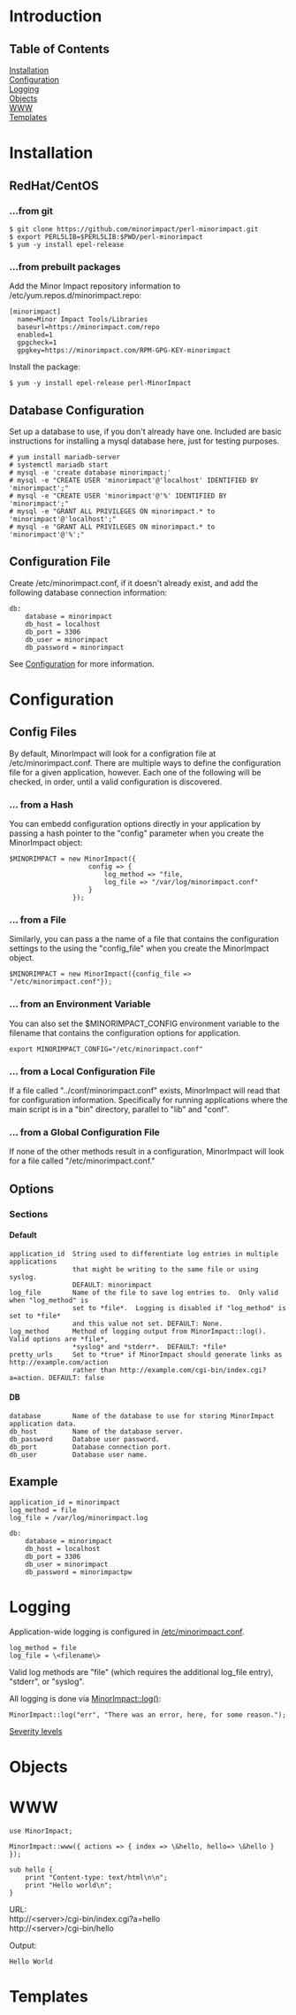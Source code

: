 # Introduction

## Table of Contents

[Installation](#installation)  
[Configuration](#configuration)  
[Logging](#logging)  
[Objects](#objects)  
[WWW](#www)  
[Templates](#templates)  

# Installation

## RedHat/CentOS

### ...from git

```
$ git clone https://github.com/minorimpact/perl-minorimpact.git
$ export PERL5LIB=$PERL5LIB:$PWD/perl-minorimpact
$ yum -y install epel-release
```

### ...from prebuilt packages

Add the Minor Impact repository information to /etc/yum.repos.d/minorimpact.repo:

```
[minorimpact]
  name=Minor Impact Tools/Libraries
  baseurl=https://minorimpact.com/repo
  enabled=1
  gpgcheck=1
  gpgkey=https://minorimpact.com/RPM-GPG-KEY-minorimpact
```
Install the package:
```
$ yum -y install epel-release perl-MinorImpact
```

## Database Configuration

Set up a database to use, if you don't already have one.  Included are basic instructions for installing a mysql database here, just for testing purposes.

```
# yum install mariadb-server
# systemctl mariadb start
# mysql -e 'create database minorimpact;'
# mysql -e "CREATE USER 'minorimpact'@'localhost' IDENTIFIED BY 'minorimpact';"
# mysql -e "CREATE USER 'minorimpact'@'%' IDENTIFIED BY 'minorimpact';"
# mysql -e "GRANT ALL PRIVILEGES ON minorimpact.* to 'minorimpact'@'localhost';"
# mysql -e "GRANT ALL PRIVILEGES ON minorimpact.* to 'minorimpact'@'%';"
```

## Configuration File

Create /etc/minorimpact.conf, if it doesn't already exist, and add the following database connection information:

```
db:
    database = minorimpact
    db_host = localhost
    db_port = 3306
    db_user = minorimpact
    db_password = minorimpact
```	

See [Configuration](#configuration) for more information.

# Configuration

## Config Files
By default, MinorImpact will look for a configration file at /etc/minorimpact.conf.  There are multiple ways to define 
the configuration file for a given application, however.  Each one of the following will be checked, in order, until a 
valid configuration is discovered.

### ... from a Hash

You can embedd configuration options directly in your application by passing a hash pointer to the "config" parameter when
you create the MinorImpact object:

    $MINORIMPACT = new MinorImpact({
                        config => { 
                            log_method => "file, 
                            log_file => "/var/log/minorimpact.conf" 
                        }
                    });
    
### ... from a File

Similarly, you can pass a the name of a file that contains the configuration settings to the using the "config_file"
when you create the MinorImpact object.

    $MINORIMPACT = new MinorImpact({config_file => "/etc/minorimpact.conf"});
    
### ... from an Environment Variable

You can also set the $MINORIMPACT_CONFIG environment variable to the filename that contains the configuration options for
application.

    export MINORIMPACT_CONFIG="/etc/minorimpact.conf"
    
### ... from a Local Configuration File

If a file called "../conf/minorimpact.conf" exists, MinorImpact will read that for configuration information.  Specifically
for running applications where the main script is in a "bin" directory, parallel to "lib" and "conf".


### ... from a Global Configuration File

If none of the other methods result in a configuration, MinorImpact will look for a file called "/etc/minorimpact.conf."

## Options

### Sections

#### Default

    application_id  String used to differentiate log entries in multiple applications
                    that might be writing to the same file or using syslog. 
                    DEFAULT: minorimpact
    log_file        Name of the file to save log entries to.  Only valid when "log_method" is 
                    set to *file*.  Logging is disabled if "log_method" is set to *file*
                    and this value not set. DEFAULT: None.
    log_method      Method of logging output from MinorImpact::log().  Valid options are *file*, 
                    *syslog* and *stderr*.  DEFAULT: *file*
    pretty_urls     Set to *true* if MinorImpact should generate links as http://example.com/action 
                    rather than http://example.com/cgi-bin/index.cgi?a=action. DEFAULT: false

#### DB

    database        Name of the database to use for storing MinorImpact application data.
    db_host         Name of the database server.
    db_password     Databse user password.
    db_port         Database connection port.
    db_user         Database user name.
    
## Example

```
application_id = minorimpact
log_method = file
log_file = /var/log/minorimpact.log

db:
    database = minorimpact
    db_host = localhost
    db_port = 3306
    db_user = minorimpact
    db_password = minorimpactpw
```	

# Logging

Application-wide logging is configured in [/etc/minorimpact.conf](#configuration).

    log_method = file
    log_file = \<filename\>

Valid log methods are "file" (which requires the additional log_file entry), "stderr", or "syslog".

All logging is done via [MinorImpact::log()](./MinorImpact.md#logseverity_level-message):

    MinorImpact::log("err", "There was an error, here, for some reason.");

[Severity levels](https://en.wikipedia.org/wiki/Syslog#Severity_level)


# Objects

# WWW

    use MinorImpact;

    MinorImpact::www({ actions => { index => \&hello, hello=> \&hello } });

    sub hello {
        print "Content-type: text/html\n\n";
        print "Hello world\n";
    }


URL:  
http://\<server\>/cgi-bin/index.cgi?a=hello  
http://\<server\>/cgi-bin/hello

Output:

    Hello World

# Templates
